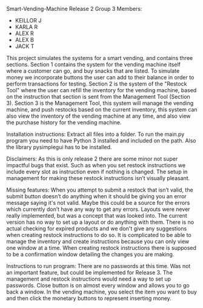  Smart-Vending-Machine
Release 2
Group 3 Members:
* KEILLOR J
* KARLA R
* ALEX R
* ALEX B 
* JACK T

This project simulates the systems for a smart vending, and contains three sections. 
Section 1 contains the system for the vending machine itself where a customer can go, and buy snacks that are listed. To simulate money we incorporate buttons the user can add to their balance in order to perform transactions for testing. Section 2 is the system of the "Restock Tool" where the user can refill the inventory for the vending machine, based on the instruction that section is sent from the Management Tool (Section 3). Section 3 is the Management Tool, this system will manage the vending machine, and push restocks based on the current inventory, this system can also view the inventory of the vending machine at any time, and also view the purchase history for the vending machine.

Installation instructions: 
Extract all files into a folder. To run the main.py program you need to have Python 3 installed and included on the path. Also the library pysimplegui has to be installed.

Disclaimers:
As this is only release 2 there are some minor not super impactful bugs that exist. Such as when you set restock instructions we include every slot as instruction even if nothing is changed. The setup in management for making these restock instructions isn’t visually pleasant. 

Missing features:
When you attempt to submit a restock that isn’t valid, the submit button doesn’t do anything when it should be giving you an error message saying it's not valid.
Maybe this could be a source for the errors which currently don’t have any way to get any errors. 
Layouts were never really implemented, but was a concept that was looked into. The current version has no way to set up a layout or do anything with them. 
There is no actual checking for expired products and we don't give any suggestions when creating restock instructions to do so. 
It is complicated to be able to manage the inventory and create instructions because you can only view one window at a time.
When creating restock instructions there is supposed to be a confirmation window detailing the changes you are making. 

Instructions to run program:
There are no passwords at this time. Was not an important feature, but could be implemented for Release 3. The management and restock instructions would need a way to set up passwords. Close button is on almost every window and allows you to go back a window. In the vending machine, you select the item you want to buy and then click the monetary buttons to represent inserting money.
